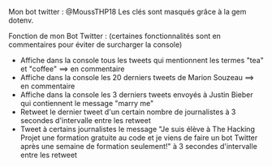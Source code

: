 Mon bot twitter : @MoussTHP18
Les clés sont masqués grâce à la gem dotenv.

Fonction de mon Bot Twitter :    (certaines fonctionnalités sont en commentaires pour éviter de surcharger la console)

- Affiche dans la console tous les tweets qui mentionnent les termes "tea" et "coffee"     ==> en commentaire
- Affiche dans la console les 20 derniers tweets de Marion Souzeau      ==> en commentaire
- Affiche dans la console les 3 derniers tweets envoyés à Justin Bieber qui contiennent le message "marry me"   
- Retweet le dernier tweet d'un certain nombre de journalistes à 3 secondes d'intervalle entre les retweet
- Tweet à certains journalistes le message "Je suis élève à The Hacking Projet une formation gratuite au code et je viens de faire un bot Twitter après une semaine de formation seulement!" à 3 secondes d'intervalle entre les retweet
